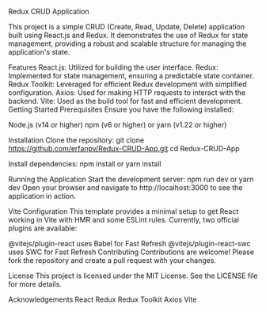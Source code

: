 Redux CRUD Application

This project is a simple CRUD (Create, Read, Update, Delete) application built using React.js and Redux. It demonstrates the use of Redux for state management, providing a robust and scalable structure for managing the application's state.

Features
React.js: Utilized for building the user interface.
Redux: Implemented for state management, ensuring a predictable state container.
Redux Toolkit: Leveraged for efficient Redux development with simplified configuration.
Axios: Used for making HTTP requests to interact with the backend.
Vite: Used as the build tool for fast and efficient development.
Getting Started
Prerequisites
Ensure you have the following installed:

Node.js (v14 or higher)
npm (v6 or higher) or yarn (v1.22 or higher)

Installation
Clone the repository:
git clone https://github.com/erfanpv/Redux-CRUD-App.git
cd Redux-CRUD-App

Install dependencies:
npm install or yarn install

Running the Application
Start the development server: npm run dev or yarn dev
Open your browser and navigate to http://localhost:3000 to see the application in action.

Vite Configuration
This template provides a minimal setup to get React working in Vite with HMR and some ESLint rules. Currently, two official plugins are available:

@vitejs/plugin-react uses Babel for Fast Refresh
@vitejs/plugin-react-swc uses SWC for Fast Refresh
Contributing
Contributions are welcome! Please fork the repository and create a pull request with your changes.

License
This project is licensed under the MIT License. See the LICENSE file for more details.

Acknowledgements
React
Redux
Redux Toolkit
Axios
Vite

